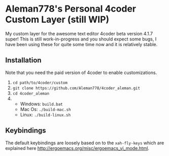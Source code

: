 # Aleman778's Personal 4coder Custom Layer (still WIP)
My custom layer for the awesome text editor 4coder beta version 4.1.7 super!
This is still work-in-progress and you should expect some bugs, I have
been using these for quite some time now and it is relatively stable.

## Installation
Note that you need the paid version of 4coder to enable customizations.
1. `cd path/to/4coder/custom`
2. `git clone https://github.com/Aleman778/4coder_aleman.git`
3. `cd 4coder_aleman`
4. - Windows: `build.bat`
   - Mac Os: `./build-mac.sh`
   - Linux: `./build-linux.sh`

## Keybindings
The default keybindings are loosely based on to the `xah-fly-keys` which are explained
here <http://ergoemacs.org/misc/ergoemacs_vi_mode.html>.

